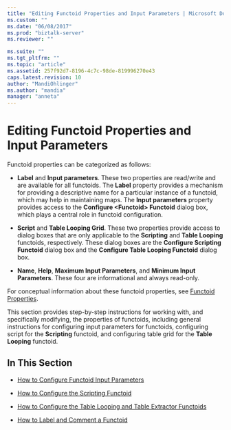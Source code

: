 ```yaml
---
title: "Editing Functoid Properties and Input Parameters | Microsoft Docs"
ms.custom: ""
ms.date: "06/08/2017"
ms.prod: "biztalk-server"
ms.reviewer: ""

ms.suite: ""
ms.tgt_pltfrm: ""
ms.topic: "article"
ms.assetid: 257f92d7-8196-4c7c-98de-819996270e43
caps.latest.revision: 10
author: "MandiOhlinger"
ms.author: "mandia"
manager: "anneta"
---
```

# Editing Functoid Properties and Input Parameters
Functoid properties can be categorized as follows:  
  
-   **Label** and **Input parameters**. These two properties are read/write and are available for all functoids. The **Label** property provides a mechanism for providing a descriptive name for a particular instance of a functoid, which may help in maintaining maps. The **Input parameters** property provides access to the **Configure \<Functoid> Functoid** dialog box, which plays a central role in functoid configuration.  
  
-   **Script** and **Table Looping Grid**. These two properties provide access to dialog boxes that are only applicable to the **Scripting** and **Table Looping** functoids, respectively. These dialog boxes are the **Configure Scripting Functoid** dialog box and the **Configure Table Looping Functoid** dialog box.  
  
-   **Name**, **Help**, **Maximum Input Parameters**, and **Minimum Input Parameters**. These four are informational and always read-only.  
  
 For conceptual information about these functoid properties, see [Functoid Properties](../core/functoid-properties.md).  
  
 This section provides step-by-step instructions for working with, and specifically modifying, the properties of functoids, including general instructions for configuring input parameters for functoids, configuring script for the **Scripting** functoid, and configuring table grid for the **Table Looping** functoid.  
  
## In This Section  
  
-   [How to Configure Functoid Input Parameters](../core/how-to-configure-functoid-input-parameters.md)  
  
-   [How to Configure the Scripting Functoid](../core/how-to-configure-the-scripting-functoid.md)  
  
-   [How to Configure the Table Looping and Table Extractor Functoids](../core/how-to-configure-the-table-looping-and-table-extractor-functoids.md)  
  
-   [How to Label and Comment a Functoid](../core/how-to-label-and-comment-a-functoid.md)